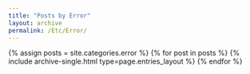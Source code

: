 ```yaml
---
title: "Posts by Error"
layout: archive
permalink: /Etc/Error/
---
```


{% assign posts = site.categories.error %} {% for post in posts %} {% include archive-single.html type=page.entries_layout %} {% endfor %}
